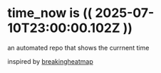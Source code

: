 # time_now is (( 2025-07-10T23:00:00.102Z ))

an automated repo that shows the currnent time

inspired by [breakingheatmap](https://github.com/breakingheatmap/breakingheatmap)